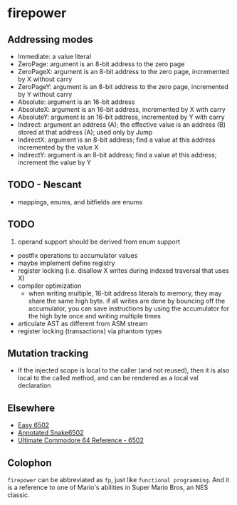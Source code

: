 # firepower

## Addressing modes

* Immediate: a value literal
* ZeroPage: argument is an 8-bit address to the zero page
* ZeroPageX: argument is an 8-bit address to the zero page, incremented by X without carry
* ZeroPageY: argument is an 8-bit address to the zero page, incremented by Y without carry
* Absolute: argument is an 16-bit address
* AbsoluteX: argument is an 16-bit address, incremented by X with carry
* AbsoluteY: argument is an 16-bit address, incremented by Y with carry
* Indirect: argument an address (A); the effective value is an address (B) stored at that address (A); used only by Jump
* IndirectX: argument is an 8-bit address; find a value at this address incremented by the value X
* IndirectY: argument is an 8-bit address; find a value at this address; increment the value by Y

## TODO - Nescant

- mappings, enums, and bitfields are enums

## TODO

1. operand support should be derived from enum support

- postfix operations to accumulator values
- maybe implement define registry
- register locking (i.e. disallow X writes during indexed traversal that uses X)
- compiler optimization
  - when writing multiple, 16-bit address literals to memory, they may share the same high byte. if all writes are done by bouncing off the accumulator, you can save instructions by using the accumulator for the high byte once and writing multiple times
- articulate AST as different from ASM stream
- register locking (transactions) via phantom types

## Mutation tracking

- If the injected scope is local to the caller (and not reused), then it is also local to the called method, and can be rendered as a local val declaration

## Elsewhere

- [Easy 6502](https://skilldrick.github.io/easy6502/)
- [Annotated Snake6502](https://gist.github.com/wkjagt/9043907)
- [Ultimate Commodore 64 Reference - 6502](https://www.pagetable.com/c64ref/6502/)

## Colophon

`firepower` can be abbreviated as `fp`, just like `functional programming`. And it is a reference to one of Mario's abilities in Super Mario Bros, an NES classic.
